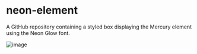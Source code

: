 # neon-element
A GitHub repository containing a styled box displaying the Mercury element using the Neon Glow font.

![image](https://github.com/ayd1ndemirci/neon-element/assets/128159204/2806911e-aeb1-4f41-938b-a35541733c2e)
